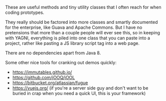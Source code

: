 
These are useful methods and tiny utility classes that I often reach for when coding prototypes.

They really should be factored into more classes and smartly documented for the enterprise, like
Guava and Apache Commons.  But I have no pretensions that more than a couple people will ever see
this, so in keeping with YAGNI, everything is piled into one class that you can paste into a
project, rather like pasting a JS library script tag into a web page.

There are no dependencies apart from Java 8.

Some other nice tools for cranking out demos quickly:

* https://immutables.github.io/
* https://github.com/jOOQ/jOOL
* https://bitbucket.org/atlassian/fugue
* https://vuejs.org/ (if you're a server side guy and don't want to be buried in crap when you need a quick UI, this is your framework)

